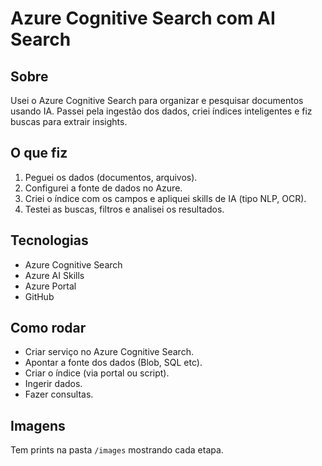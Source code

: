 # Azure Cognitive Search com AI Search

## Sobre

Usei o Azure Cognitive Search para organizar e pesquisar documentos usando IA. Passei pela ingestão dos dados, criei índices inteligentes e fiz buscas para extrair insights.

## O que fiz

1. Peguei os dados (documentos, arquivos).
2. Configurei a fonte de dados no Azure.
3. Criei o índice com os campos e apliquei skills de IA (tipo NLP, OCR).
4. Testei as buscas, filtros e analisei os resultados.

## Tecnologias

- Azure Cognitive Search
- Azure AI Skills
- Azure Portal
- GitHub

## Como rodar

- Criar serviço no Azure Cognitive Search.
- Apontar a fonte dos dados (Blob, SQL etc).
- Criar o índice (via portal ou script).
- Ingerir dados.
- Fazer consultas.

## Imagens

Tem prints na pasta `/images` mostrando cada etapa.
